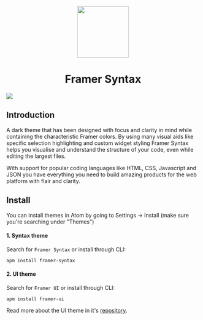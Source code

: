 
<p align="center">
  <img src="https://raw.githubusercontent.com/framer/syntax-vsc/master/logo.png?token=ABICIx_8nmoNZQ_e5zUhhHAFglt22RGPks5a4KLXwA%3D%3D" width="134" height="134"/>
</p>
<h1 align="center">Framer Syntax</h1>

<img src="https://github.com/framer/framersyntax/raw/master/framer-syntax.jpg" />

## Introduction

A dark theme that has been designed with focus and clarity in mind while containing the characteristic Framer colors. By using many visual aids like specific selection highlighting and custom widget styling Framer Syntax helps you visualise and understand the structure of your code, even while editing the largest files.

With support for popular coding languages like HTML, CSS, Javascript and JSON you have everything you need to build amazing products for the web platform with flair and clarity.

## Install

You can install themes in Atom by going to Settings → Install (make sure you're searching under "Themes")

#### 1. Syntax theme
Search for `Framer Syntax` or install through CLI:

```
apm install framer-syntax
```

#### 2. UI theme
Search for `Framer UI` or install through CLI:

```
apm install framer-ui
```

Read more about the UI theme in it's [repository](https://github.com/framer/syntax-atom-ui).
